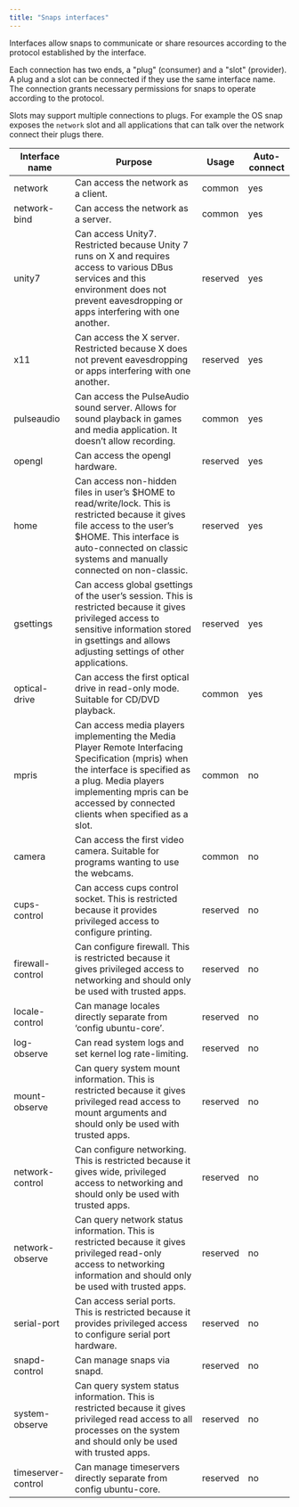 ```yaml
---
title: "Snaps interfaces"
---
```



Interfaces allow snaps to communicate or share resources according to the
protocol established by the interface.

Each connection has two ends, a "plug" (consumer) and a "slot" (provider).  A
plug and a slot can be connected if they use the same interface name.  The
connection grants necessary permissions for snaps to operate according to the
protocol.

Slots may support multiple connections to plugs.  For example the OS snap
exposes the ``network`` slot and all applications that can talk over the
network connect their plugs there.

| Interface name     | Purpose                                                                                                                                                                                                                                    | Usage    | Auto-connect |
|--------------------|--------------------------------------------------------------------------------------------------------------------------------------------------------------------------------------------------------------------------------------------|----------|--------------|
| network            | Can access the network as a client.                                                                                                                                                                                                        | common   | yes          |
| network-bind       | Can access the network as a server.                                                                                                                                                                                                        | common   | yes          |
| unity7             | Can access Unity7. Restricted because Unity 7 runs on X and requires access to various DBus services and this environment does not prevent eavesdropping or apps interfering with one another.                                             | reserved | yes          |
| x11                | Can access the X server. Restricted because X does not prevent eavesdropping or apps interfering with one another.                                                                                                                         | reserved | yes          |
| pulseaudio         | Can access the PulseAudio sound server. Allows for sound playback in games and media application. It doesn’t allow recording.                                                                                                              | common   | yes          |
| opengl             | Can access the opengl hardware.                                                                                                                                                                                                            | reserved | yes          |
| home               | Can access non-hidden files in user’s $HOME to read/write/lock. This is restricted because it gives file access to the user’s $HOME. This interface is auto-connected on classic systems and manually connected on non-classic.            | reserved | yes          |
| gsettings          | Can access global gsettings of the user’s session. This is restricted because it gives privileged access to sensitive information stored in gsettings and allows adjusting settings of other applications.                                 | reserved | yes          |
| optical-drive      | Can access the first optical drive in read-only mode. Suitable for CD/DVD playback.                                                                                                                                                        | common   | yes          |
| mpris              | Can access media players implementing the Media Player Remote Interfacing Specification (mpris) when the interface is specified as a plug. Media players implementing mpris can be accessed by connected clients when specified as a slot. | common   | no           |
| camera             | Can access the first video camera. Suitable for programs wanting to use the webcams.                                                                                                                                                       | common   | no           |
| cups-control       | Can access cups control socket. This is restricted because it provides privileged access to configure printing.                                                                                                                            | reserved | no           |
| firewall-control   | Can configure firewall. This is restricted because it gives privileged access to networking and should only be used with trusted apps.                                                                                                     | reserved | no           |
| locale-control     | Can manage locales directly separate from ‘config ubuntu-core’.                                                                                                                                                                            | reserved | no           |
| log-observe        | Can read system logs and set kernel log rate-limiting.                                                                                                                                                                                     | reserved | no           |
| mount-observe      | Can query system mount information. This is restricted because it gives privileged read access to mount arguments and should only be used with trusted apps.                                                                               | reserved | no           |
| network-control    | Can configure networking. This is restricted because it gives wide, privileged access to networking and should only be used with trusted apps.                                                                                             | reserved | no           |
| network-observe    | Can query network status information. This is restricted because it gives privileged read-only access to networking information and should only be used with trusted apps.                                                                 | reserved | no           |
| serial-port        | Can access serial ports. This is restricted because it provides privileged access to configure serial port hardware.                                                                                                                       | reserved | no           |
| snapd-control      | Can manage snaps via snapd.                                                                                                                                                                                                                | reserved | no           |
| system-observe     | Can query system status information. This is restricted because it gives privileged read access to all processes on the system and should only be used with trusted apps.                                                                  | reserved | no           |
| timeserver-control | Can manage timeservers directly separate from config ubuntu-core.                                                                                                                                                                          | reserved |no           |
